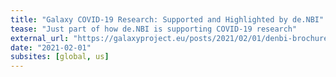 ```yaml
---
title: "Galaxy COVID-19 Research: Supported and Highlighted by de.NBI"
tease: "Just part of how de.NBI is supporting COVID-19 research"
external_url: "https://galaxyproject.eu/posts/2021/02/01/denbi-brochure/"
date: "2021-02-01"
subsites: [global, us]
---
```

